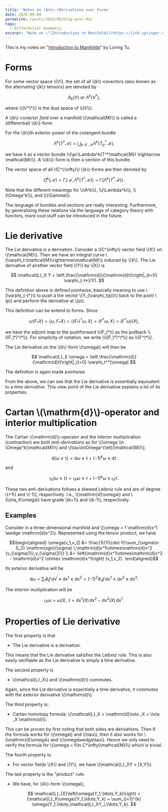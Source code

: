 ```yaml
---
title: 'Notes on (Anti-)Derivations over Forms'
date: 2025-09-04
permalink: /posts/2025/09/blog-post-04/
tags:
  - Differential Geometry
excerpt: "Note on \"[Introduction to Manifolds](https://link.springer.com/book/10.1007/978-1-4419-7400-6)\" by Loring Tu -- especially on the Lie derivatives of forms."
---
```


This is my notes on "[Introduction to Manifolds](https://link.springer.com/book/10.1007/978-1-4419-7400-6)" by Loring Tu.

# Forms
For some vector space \\(V\\), the set of all \\(k\\)-covectors (also known as the alternating \\(k\\)-tensors) are denoted by
<p>

$$ A_k(V) \text{ or } \Lambda^k(V^*),$$
</p>
where \\(V^\*\\) is the dual space of \\(V\\).

A \\(k\\)-covector *field* over a manifold \\(\mathcal{M}\\) is called a (differential) \\(k\\)-form.

For the \\(k\\)th exterior power of the cotangent bundle
<p>

$$\Lambda^k(T^*\mathcal{M}) = \bigcup_{p\in\mathcal{M}} \Lambda^k(T^*_p\mathcal{M}),$$
</p>
we have it as a vector bundle \\(\pi:\Lambda^k(T^*\mathcal{M}) \rightarrow \mathcal{M}\\). A \\(k\\)-form is then a section of this bundle.

The vector space of all \\(C^{\infty}\\) \\(k\\)-forms are then denoted by
<p>

$$
\Omega^k(\mathcal{M}) = \Gamma(\mathcal{M}, \Lambda^k(T^*\mathcal{M})) = \Gamma(\Lambda^k(T^*\mathcal{M})).
$$
</p>
Note that the different meanings for \\(A^k\\), \\(\Lambda^k\\), \\(\Omega^k\\), and \\(\Gamma\\).

The language of bundles and sections are really interesting. Furthermore, by generalizing these relations via the language of category theory with functors, more cool stuff can be introduced in the future.

# Lie derivative
The Lie derivative is a derivation. Consider a \\(C^\infty\\) vector field \\(X\\) on \\(\mathcal{M}\\). Then we have an integral curve \\(\varphi_t:\mathcal{M}\rightarrow\mathcal{M}\\) induced by \\(X\\). The Lie derivative of another vector field \\(Y\\) by \\(X\\) is
<p>

$$
\mathcal{L}_X Y = \left.\frac{\mathrm{d}}{\mathrm{d}t}\right|_{t=0} \varphi_{-t*}(Y).
$$
</p>

This definition above is defined pointwise, basically meaning to use \\(\varphi_{-t*}\\) to push a the vector \\(Y_{\varphi_t(p)}\\) back to the point \\(p\\) and perform the derivative at \\(p\\).

This definition can be extend to forms. Since
<p>

$$\omega(F_*X) = \langle \omega, F_* X\rangle = \langle (F_*)^*\omega,X\rangle = \langle F^*\omega, X\rangle = (F^*\omega)(X),$$
</p>
we have the adjoint map to the pushforward \\(F_\*\\) as the pullback \\((F_\*)^\*\\). For simplicity of notation, we write \\((F_\*)^\*\\) as \\(F^\*\\).

The Lie derivative on the \\(k\\)-form \\(\omega\\) will then be
<p>

$$
\mathcal{L}_X \omega = \left.\frac{\mathrm{d}}{\mathrm{d}t}\right|_{t=0} \varphi_t^*(\omega)
$$
</p>
The definition is again made pointwise.

From the above, we can see that the Lie derivative is essentially equivalent to a *time derivative*. This view point of the Lie derivative explains a lot of its properties.

# Cartan \\(\mathrm{d}\\)-operator and interior multiplication
The Cartan \\(\mathrm{d}\\)-operator and the interior multiplication (contraction) are both *anti-derivations* as for \\(\omega \in \Omega^k(\mathcal{M})\\) and \\(\tau\in\Omega^{\ell}(\mathcal{M})\\),
<p>

$$
\mathrm{d}(\omega \wedge \tau) = \mathrm{d}\omega \wedge \tau + (-1)^k \omega \wedge \mathrm{d}\tau
$$
</p>
and
<p>

$$
\iota_X(\omega \wedge \tau) = \iota_X\omega \wedge \tau + (-1)^k \omega \wedge \iota_X\tau.
$$
</p>

These two anti-derivations follows a skewed Leibniz rule and are of degree \\(+1\\) and \\(-1\\), respectively. I.e., \\(\mathrm{d}\omega\\) and \\(\iota_X\omega\\) have grade \\(k+1\\) and \\(k-1\\), respectively.

## Examples
Consider in a three-dimensional manifold and \\(\omega = f \mathrm{d}x^1 \wedge \mathrm{d}x^2\\). Represented using the tensor product, we have
<p>

$$\begin{aligned}
\omega(v_1,v_2) &= \frac{1}{1!\cdot 1!}\sum_{\sigma\in S_2} \mathrm{sgn}(\sigma) \,\mathrm{d}x^1\otimes\mathrm{d}x^2 (v_{\sigma(1)},v_{\sigma(2)}) \\
&= \left(\mathrm{d}x^1\otimes\mathrm{d}x^2 - \mathrm{d}x^2 \otimes \mathrm{d}x^1\right) (v_1,v_2).
\end{aligned}$$
</p>

Its exterior derivative will be
<p>

$$
\mathrm{d}\omega = \sum_{i}\partial_i f \,\mathrm{d}x^i \wedge \mathrm{d}x^1 \wedge \mathrm{d}x^2 = (-1)^2 \partial_3f \, \mathrm{d}x^1 \wedge \mathrm{d}x^2 \wedge \mathrm{d}x^3.
$$
</p>

The interior multiplication will be
<p>

$$
\iota_X\omega = \omega(X,\cdot) = \mathrm{d}x^1(X) \,\mathrm{d}x^2 - \mathrm{d}x^2(X) \, \mathrm{d}x^1.
$$
</p>

# Properties of Lie derivative
The first property is that
- The Lie derivative is a derivation.

This means that the Lie derivative satisfies the Leibniz rule. This is also easily verifiable as the Lie derivative is simply a time derivative.

The second property is
- \\(\mathcal{L}_X\\) and \\(\mathrm{d}\\) commutes.

Again, since the Lie derivative is essentially a time derivative, it commutes with the exterior derivative \\(\mathrm{d}\\).

The third property is:
- Cartan homotopy formula: \\(\mathcal{L}_X = \mathrm{d}\iota _X + \iota _X \mathrm{d}\\).

This can be proven by first noting that both sides are derivations. Then if the formula works for \\(\omega\\) and \\(\tau\\), then it also works for \\(\mathrm{d}\omega\\) and \\(\omega\wedge\tau\\). Hence we only need to verify the formula for \\(\omega = f\in C^\infty(\mathcal{M})\\) which is trivial.

The fourth property is:
- For vector fields \\(X\\) and \\(Y\\), we have \\(\mathcal{L}_XY = [X,Y]\\).

The last property is the "product" rule:
- We have, for \\(k\\)-form \\(\omega\\),
<p>

$$
\mathcal{L}_{X}\left(\omega(Y_1,\ldots,Y_k)\right) = (\mathcal{L}_X\omega)(Y_1,\ldots,Y_k) + \sum_{i=1}^{k} \omega(Y_1,\ldots,\mathcal{L}_XY_i,\ldots,Y_k).
$$
</p>